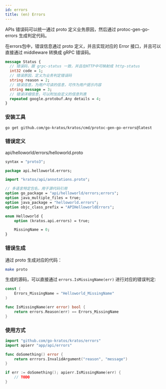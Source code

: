 ```yaml
---
id: errors
title: (en) Errors
---
```


APIs 错误码可以统一通过 proto 定义业务原因，然后通过 protoc-gen-go-errors 生成判定代码。

在errors包中，错误信息通过 proto 定义，并且实现对应的 Error 接口，并且可以直接通过 middleware 转换成 gRPC 错误码。
```protobuf
message Status {
  // 错误码，跟 grpc-status 一致，并且在HTTP中可映射成 http-status
  int32 code = 1;
  // 错误原因，定义为业务判定错误码
  string reason = 2;
  // 错误信息，为用户可读的信息，可作为用户提示内容
  string message = 3;
  // 错误详细信息，可以附加自定义的信息列表
  repeated google.protobuf.Any details = 4;
}
```

### 安装工具
```bash
go get github.com/go-kratos/kratos/cmd/protoc-gen-go-errors@latest
```

### 错误定义

api/helloworld/errors/helloworld.proto

```protobuf
syntax = "proto3";

package api.helloworld.errors;

import "kratos/api/annotations.proto";

// 多语言特定包名，用于源代码引用
option go_package = "api/helloworld/errors;errors";
option java_multiple_files = true;
option java_package = "helloworld.errors";
option objc_class_prefix = "APIHelloworldErrors";

enum Helloworld {
    option (kratos.api.errors) = true;

    MissingName = 0;
}
```

### 错误生成

通过 proto 生成对应的代码：

```bash
make proto
```
生成的源码，可以直接通过 `errors.IsMissingName(err)` 进行对应的错误判定:
```go
const (
	Errors_MissingName = "Helloworld_MissingName"
)

func IsMissingName(err error) bool {
	return errors.Reason(err) == Errors_MissingName
}
```

### 使用方式
```go
import "github.com/go-kratos/kratos/errors"
import apierr "app/api/errors"

func doSomething() error {
	return errrors.InvalidArgument("reason", "message")
}

if err := doSomething(); apierr.IsMissingName(err) {
	// TODO
}
```
